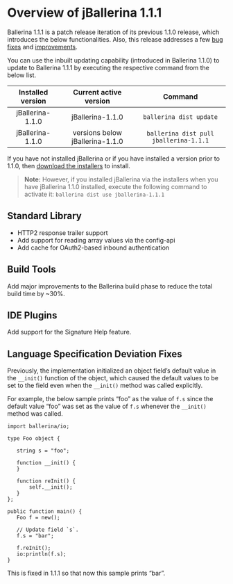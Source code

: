 # Overview of jBallerina 1.1.1

Ballerina 1.1.1 is a patch release iteration of its previous 1.1.0 release, which introduces the below functionalities. Also, this release addresses a few [bug fixes](https://github.com/ballerina-platform/ballerina-lang/issues?utf8=✓&q=is%3Aissue+label%3AType%2FBug+milestone%3A%22Ballerina+1.1.1%22+is%3Aclosed+)
and [improvements](https://github.com/ballerina-platform/ballerina-lang/issues?utf8=✓&q=is%3Aissue+milestone%3A%22Ballerina+1.1.1%22+is%3Aclosed+label%3AType%2FImprovement+). 

You can use the inbuilt updating capability (introduced in Ballerina 1.1.0) to update to Ballerina 1.1.1 by executing the respective command from the below list.

**Installed version**|**Current active version**|**Command**
:-----:|:-----:|:-----:
jBallerina-1.1.0|jBallerina-1.1.0|`ballerina dist update`
jBallerina-1.1.0|versions below jBallerina-1.1.0|`ballerina dist pull jballerina-1.1.1`

If you have not installed jBallerina or if you have installed a version prior to 1.1.0, then [download the installers](https://ballerina.io/downloads/) to install.

> **Note:** However, if you installed jBallerina via the installers when you have jBallerina 1.1.0 installed, execute the following command to activate it: `ballerina dist use jballerina-1.1.1`

## Standard Library

- HTTP2 response trailer support
- Add support for reading array values via the config-api
- Add cache for OAuth2-based inbound authentication

## Build Tools

Add major improvements to the Ballerina build phase to reduce the total build time by ~30%.

## IDE Plugins

Add support for the Signature Help feature.

## Language Specification Deviation Fixes

Previously, the implementation initialized an object field’s default value in the `__init()` function of the object, which caused the default values to be set to the field even when the `__init()` method was called explicitly. 

For example, the below sample prints “foo” as the value of `f.s` since the default value “foo” was set as the value of `f.s` whenever the `__init()` method was called. 

```ballerina
import ballerina/io;
 
type Foo object {
  
   string s = "foo";
 
   function __init() {       
   }
 
   function reInit() {
       self.__init();
   }
};
 
public function main() {
   Foo f = new();
 
   // Update field `s`.
   f.s = "bar";
 
   f.reInit();
   io:println(f.s);
}
```
This is fixed in 1.1.1 so that now this sample prints “bar”.
